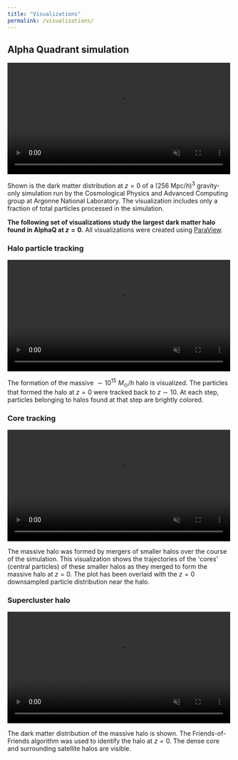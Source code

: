 ```yaml
---
title: "Visualizations"
permalink: /visualizations/
---
```

## Alpha Quadrant simulation

<video width="500" autoplay loop muted playsinline>
    <source src="/media/AlphaQ_499_downsampledp.webm" type="video/webm">
    Your browser does not support the video tag.
</video>

Shown is the dark matter distribution at $z=0$ of a $(256\ \mathrm{Mpc}/h)^3$ gravity-only simulation run by the Cosmological Physics and Advanced Computing group at Argonne National Laboratory. 
The visualization includes only a fraction of total particles processed in the simulation.

**The following set of visualizations study the largest dark matter halo found in AlphaQ at $z=0$.**
All visualizations were created using [ParaView](https://www.paraview.org/).

### Halo particle tracking

<video width="500" controls muted>
    <source src="/media/AlphaQ_halo_formation.webm" type="video/webm">
    Your browser does not support the video tag.
</video>

The formation of the massive $\sim 10^{15}$ $M_\odot/h$ halo is visualized.
The particles that formed the halo at $z=0$ were tracked back to $z \sim 10$.
At each step, particles belonging to halos found at that step are brightly colored.

### Core tracking

<video width="500" controls muted>
    <source src="/media/AlphaQ_core_tracking.webm" type="video/webm">
    Your browser does not support the video tag.
</video>

The massive halo was formed by mergers of smaller halos over the course of the simulation.
This visualization shows the trajectories of the 'cores' (central particles) of these smaller halos as they merged to form the massive halo at $z=0$.
The plot has been overlaid with the $z=0$ downsampled particle distribution near the halo.

### Supercluster halo

<video width="500" controls muted>
    <source src="/media/AlphaQ_halo.webm" type="video/webm">
    Your browser does not support the video tag.
</video>

The dark matter distribution of the massive halo is shown. 
The Friends-of-Friends algorithm was used to identify the halo at $z=0$.
The dense core and surrounding satellite halos are visible.